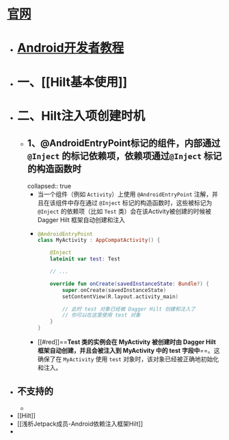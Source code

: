 # [官网](https://dagger.dev/hilt/gradle-setup)
- # [Android开发者教程](https://developer.android.com/training/dependency-injection/hilt-android?hl=zh-cn)
- # 一、[[Hilt基本使用]]
- # 二、Hilt注入项创建时机
	- ## 1、@AndroidEntryPoint标记的组件，内部通过`@Inject` 的标记依赖项，依赖项通过`@Inject` 标记的构造函数时
	  collapsed:: true
		- 当一个组件（例如 `Activity`）上使用 `@AndroidEntryPoint` 注解，并且在该组件中存在通过 `@Inject` 标记的构造函数时，这些被标记为 `@Inject` 的依赖项（比如 `Test` 类）会在该Activity被创建的时候被 Dagger Hilt 框架自动创建和注入
		- ```kotlin
		  @AndroidEntryPoint
		  class MyActivity : AppCompatActivity() {
		  
		      @Inject
		      lateinit var test: Test
		  
		      // ...
		  
		      override fun onCreate(savedInstanceState: Bundle?) {
		          super.onCreate(savedInstanceState)
		          setContentView(R.layout.activity_main)
		  
		          // 此时 test 对象已经被 Dagger Hilt 创建和注入了
		          // 你可以在这里使用 test 对象
		      }
		  }
		  
		  ```
		- [[#red]]==**Test 类的实例会在 MyActivity 被创建时由 Dagger Hilt 框架自动创建，并且会被注入到 MyActivity 中的 test 字段中**==。这确保了在 `MyActivity` 使用 `test` 对象时，该对象已经被正确地初始化和注入。
- ## 不支持的
	-
- [[Hilt]]
- [[浅析Jetpack成员-Android依赖注入框架Hilt]]
-